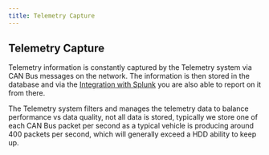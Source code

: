 ```yaml
---
title: Telemetry Capture
---
```


## Telemetry Capture

Telemetry information is constantly captured by the Telemetry system via CAN Bus messages on the network.  The information is then stored in the database and via the [Integration with Splunk](65_Splunk.md) you are also able to report on it from there.

The Telemetry system filters and manages the telemetry data to balance performance vs data quality, not all data is stored, typically we store one of each CAN Bus packet per second as a typical vehicle is producing around 400 packets per second, which will generally exceed a HDD ability to keep up.

